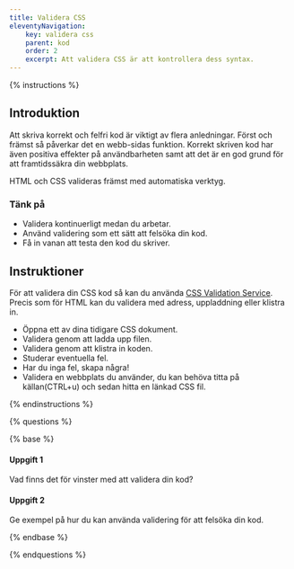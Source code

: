 ```yaml
---
title: Validera CSS
eleventyNavigation:
    key: validera css
    parent: kod
    order: 2
    excerpt: Att validera CSS är att kontrollera dess syntax.
---
```


{% instructions %}

## Introduktion

Att skriva korrekt och felfri kod är viktigt av flera anledningar. Först och främst så påverkar det en webb-sidas funktion. Korrekt skriven kod har även positiva effekter på användbarheten samt att det är en god grund för att framtidssäkra din webbplats.

HTML och CSS valideras främst med automatiska verktyg.

### Tänk på

-   Validera kontinuerligt medan du arbetar.
-   Använd validering som ett sätt att felsöka din kod.
-   Få in vanan att testa den kod du skriver.

## Instruktioner

För att validera din CSS kod så kan du använda [CSS Validation Service](https://jigsaw.w3.org/css-validator/).
Precis som för HTML kan du validera med adress, uppladdning eller klistra in.

-   Öppna ett av dina tidigare CSS dokument.
-   Validera genom att ladda upp filen.
-   Validera genom att klistra in koden.
-   Studerar eventuella fel.
-   Har du inga fel, skapa några!
-   Validera en webbplats du använder, du kan behöva titta på källan(CTRL+u) och sedan hitta en länkad CSS fil.

{% endinstructions %}

{% questions %}

{% base %}

#### Uppgift 1

Vad finns det för vinster med att validera din kod?

#### Uppgift 2

Ge exempel på hur du kan använda validering för att felsöka din kod.

{% endbase %}

{% endquestions %}
